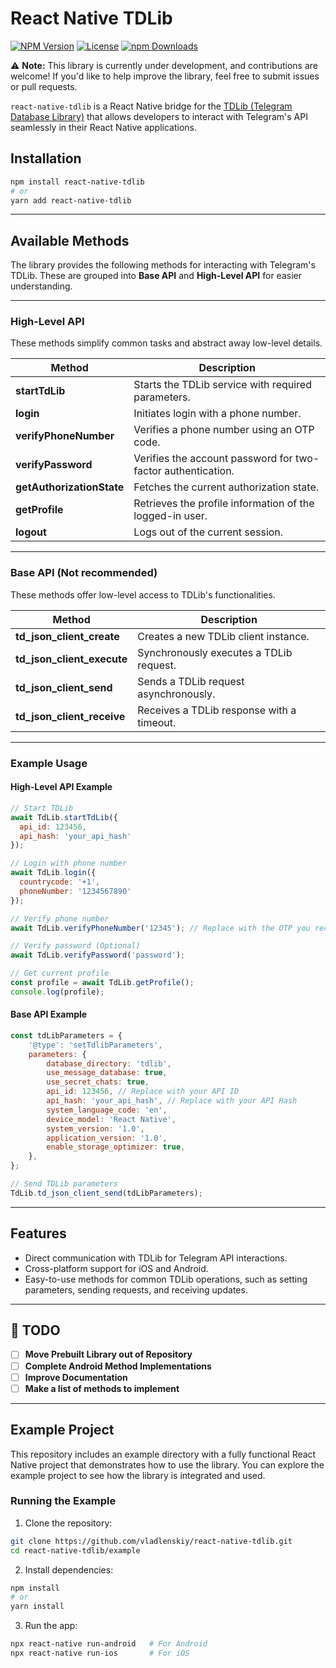 # React Native TDLib

[![NPM Version](https://img.shields.io/npm/v/react-native-tdlib.svg?style=flat-square)](https://www.npmjs.com/package/react-native-tdlib)
[![License](https://img.shields.io/npm/l/react-native-tdlib.svg?style=flat-square)](./LICENSE)
[![npm Downloads](https://img.shields.io/npm/dm/react-native-tdlib.svg?style=flat-square)](https://www.npmjs.com/package/react-native-tdlib)

⚠️ **Note:** This library is currently under development, and contributions are welcome! If you'd like to help improve the library, feel free to submit issues or pull requests.

`react-native-tdlib` is a React Native bridge for the [TDLib (Telegram Database Library)](https://github.com/tdlib/td) that allows developers to interact with Telegram's API seamlessly in their React Native applications.

## Installation

```bash
npm install react-native-tdlib
# or
yarn add react-native-tdlib
```
---

## Available Methods

The library provides the following methods for interacting with Telegram's TDLib. These are grouped into **Base API** and **High-Level API** for easier understanding.

---

### High-Level API

These methods simplify common tasks and abstract away low-level details.

| Method                 | Description                                                |
|------------------------|------------------------------------------------------------|
| **startTdLib**          | Starts the TDLib service with required parameters.         |
| **login**               | Initiates login with a phone number.                      |
| **verifyPhoneNumber**   | Verifies a phone number using an OTP code.                |
| **verifyPassword**      | Verifies the account password for two-factor authentication. |
| **getAuthorizationState** | Fetches the current authorization state.               |
| **getProfile**          | Retrieves the profile information of the logged-in user.  |
| **logout**              | Logs out of the current session.                          |

---

### Base API (Not recommended)

These methods offer low-level access to TDLib's functionalities.

| Method                 | Description                                                |
|------------------------|------------------------------------------------------------|
| **td_json_client_create** | Creates a new TDLib client instance.                     |
| **td_json_client_execute** | Synchronously executes a TDLib request.                |
| **td_json_client_send** | Sends a TDLib request asynchronously.                     |
| **td_json_client_receive** | Receives a TDLib response with a timeout.              |

---

### Example Usage

#### **High-Level API Example**
```javascript
// Start TDLib
await TdLib.startTdLib({
  api_id: 123456,
  api_hash: 'your_api_hash'
});

// Login with phone number
await TdLib.login({
  countrycode: '+1',
  phoneNumber: '1234567890'
});

// Verify phone number
await TdLib.verifyPhoneNumber('12345'); // Replace with the OTP you received

// Verify password (Optional)
await TdLib.verifyPassword('password');

// Get current profile
const profile = await TdLib.getProfile();
console.log(profile);
```

#### **Base API Example**
```javascript
const tdLibParameters = {
    '@type': 'setTdlibParameters',
    parameters: {
        database_directory: 'tdlib',
        use_message_database: true,
        use_secret_chats: true,
        api_id: 123456, // Replace with your API ID
        api_hash: 'your_api_hash', // Replace with your API Hash
        system_language_code: 'en',
        device_model: 'React Native',
        system_version: '1.0',
        application_version: '1.0',
        enable_storage_optimizer: true,
    },
};

// Send TDLib parameters
TdLib.td_json_client_send(tdLibParameters);
```
---
## Features
- Direct communication with TDLib for Telegram API interactions.
- Cross-platform support for iOS and Android.
- Easy-to-use methods for common TDLib operations, such as setting parameters, sending requests, and receiving updates.
---
## 📝 TODO
- [ ] **Move Prebuilt Library out of Repository**
- [ ] **Complete Android Method Implementations**
- [ ] **Improve Documentation**
- [ ] **Make a list of methods to implement**
---

## Example Project

This repository includes an example directory with a fully functional React Native project that demonstrates how to use the library. You can explore the example project to see how the library is integrated and used.

### Running the Example

1. Clone the repository:
```bash
git clone https://github.com/vladlenskiy/react-native-tdlib.git
cd react-native-tdlib/example
```
2. Install dependencies:
```bash
npm install
# or
yarn install
```

3.	Run the app:
```bash
npx react-native run-android   # For Android
npx react-native run-ios       # For iOS
```

